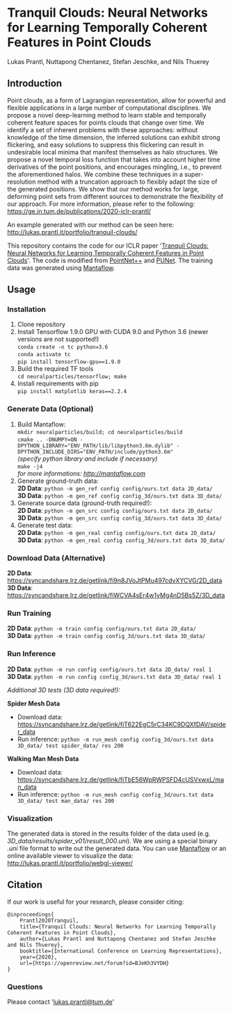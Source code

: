 # Tranquil Clouds: Neural Networks for Learning Temporally Coherent Features in Point Clouds
Lukas Prantl, Nuttapong Chentanez, Stefan Jeschke, and Nils Thuerey

## Introduction
Point clouds, as a form of Lagrangian representation, allow for powerful and 
flexible applications in a large number of computational disciplines. We propose 
a novel deep-learning method to learn stable and temporally coherent feature 
spaces for points clouds that change over time. We identify a set of inherent 
problems with these approaches: without knowledge of the time dimension, the 
inferred solutions can exhibit strong flickering, and easy solutions to suppress 
this flickering can result in undesirable local minima that manifest themselves 
as halo structures. We propose a novel temporal loss function that takes into 
account higher time derivatives of the point positions, and encourages mingling, 
i.e., to prevent the aforementioned halos. We combine these techniques in a 
super-resolution method with a truncation approach to flexibly adapt the size of 
the generated positions. We show that our method works for large, deforming 
point sets from different sources to demonstrate the flexibility of our approach.
For more information, please refer to the following: 
https://ge.in.tum.de/publications/2020-iclr-prantl/

An example generated with our method can be seen here: http://lukas.prantl.it/portfolio/tranquil-clouds/

This repository contains the code for our ICLR paper 
'[Tranquil Clouds: Neural Networks for Learning Temporally Coherent Features in Point Clouds](https://openreview.net/forum?id=BJeKh3VYDH)'. 
The code is modified from [PointNet++](https://github.com/charlesq34/pointnet2) 
and [PUNet](https://github.com/yulequan/PU-Net/blob/master/README.md).
The training data was generated using [Mantaflow](http://mantaflow.com).

## Usage

### Installation
1.  Clone repository
2.  Install Tensorflow 1.9.0 GPU with CUDA 9.0 and Python 3.6 (newer versions are not supported!)  
    `conda create -n tc python=3.6`  
    `conda activate tc`  
    `pip install tensorflow-gpu==1.9.0`
3.  Build the required TF tools  
    `cd neuralparticles/tensorflow; make`
4.  Install requirements with pip  
    `pip install matplotlib keras==2.2.4`

### Generate Data (Optional)
1.  Build Mantaflow:  
    `mkdir neuralparticles/build; cd neuralparticles/build`  
    `cmake .. -DNUMPY=ON -DPYTHON_LIBRARY="ENV_PATH/lib/libpython3.6m.dylib" -DPYTHON_INCLUDE_DIRS="ENV_PATH/include/python3.6m"`  
    *(specify python library and include if necessary)*   
    `make -j4`  
    *for more informations: http://mantaflow.com*
2.  Generate ground-truth data:  
    **2D Data**: `python -m gen_ref config config/ours.txt data 2D_data/`  
    **3D Data**: `python -m gen_ref config config_3d/ours.txt data 3D_data/`
3.  Generate source data (ground-truth required!):  
    **2D Data**: `python -m gen_src config config/ours.txt data 2D_data/`  
    **3D Data**: `python -m gen_src config config_3d/ours.txt data 3D_data/`
4.  Generate test data:  
    **2D Data**: `python -m gen_real config config/ours.txt data 2D_data/`  
    **3D Data**: `python -m gen_real config config_3d/ours.txt data 3D_data/`

### Download Data (Alternative)
**2D Data**: https://syncandshare.lrz.de/getlink/fi9n8JVoJtPMu497cdvXYCVG/2D_data  
**3D Data**: https://syncandshare.lrz.de/getlink/fiWCVA4sEr4w1yMg4nD5Bs5Z/3D_data

### Run Training
**2D Data**: `python -m train config config/ours.txt data 2D_data/`  
**3D Data**: `python -m train config config_3d/ours.txt data 3D_data/`

### Run Inference
**2D Data**: `python -m run config config/ours.txt data 2D_data/ real 1`  
**3D Data**: `python -m run config config_3d/ours.txt data 3D_data/ real 1`  

*Additional 3D tests (3D data required!):* 

**Spider Mesh Data**
*   Download data: https://syncandshare.lrz.de/getlink/fiT622EgC5rC34KC9DQXfDAV/spider_data
*   Run inference: `python -m run_mesh config config_3d/ours.txt data 3D_data/ test spider_data/ res 200`
 
**Walking Man Mesh Data**
*   Download data: https://syncandshare.lrz.de/getlink/fiTbE56WpRWPSFD4cUSVxwxL/man_data
*   Run inference: `python -m run_mesh config config_3d/ours.txt data 3D_data/ test man_data/ res 200`

### Visualization
The generated data is stored in the results folder of the data used (e.g. *3D_data/results/spider_v01/result_000.uni*).
We are using a special binary *.uni* file format to write out the generated data.
You can use [Mantaflow](http://mantaflow.com) or an online available viewer to visualize the data:
http://lukas.prantl.it/portfolio/webgl-viewer/

## Citation

If our work is useful for your research, please consider citing:

    @inproceedings{
        Prantl2020Tranquil,
        title={Tranquil Clouds: Neural Networks for Learning Temporally Coherent Features in Point Clouds},
        author={Lukas Prantl and Nuttapong Chentanez and Stefan Jeschke and Nils Thuerey},
        booktitle={International Conference on Learning Representations},
        year={2020},
        url={https://openreview.net/forum?id=BJeKh3VYDH}
    }

### Questions

Please contact 'lukas.prantl@tum.de'

